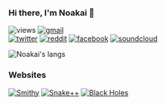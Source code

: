 <!--
**naronesty/naronesty** is a ✨ _special_ ✨ repository because its `README.md` (this file) appears on your GitHub profile.

Here are some ideas to get you started:

- 🔭 I’m currently working on ...
- 🌱 I’m currently learning ...
- 👯 I’m looking to collaborate on ...
- 🤔 I’m looking for help with ...
- 💬 Ask me about ...
- 📫 How to reach me: ...
- 😄 Pronouns: ...
- ⚡ Fun fact: ...
-->

<!-- 
Also an option:
[![twitter](https://img.shields.io/twitter/follow/naronesty?style=social&label=@naronesty)](https://twitter.com/naronesty)
[![discord](https://dcbadge.vercel.app/api/shield/514918640861052952?style=social)](https://discord.com/channels/@me)
[![reddit](https://img.shields.io/reddit/user-karma/combined/naronesty?style=social&label=u/naronesty)](https://www.reddit.com/user/naronesty)\
[![discord](https://img.shields.io/static/v1?label=&message=HippoSapien%231330&color=5865F2&style=flat&logo=discord&logoColor=white)](https://discord.com/channels/@me)\
-->
### Hi there, I'm Noakai 👋
![views](https://komarev.com/ghpvc/?username=naronesty&style=flat&color=blueviolet)
[![gmail](https://img.shields.io/static/v1?label=&message=noakai@gmail.com&color=D44638&style=flat&logo=gmail&logoColor=white)](https://mail.google.com/mail/?view=cm&fs=1&to=noakai@gmail.com)\
[![twitter](https://img.shields.io/static/v1?label=&message=@naronesty&color=00acee&style=flat&logo=twitter&logoColor=white)](https://twitter.com/naronesty)
[![reddit](https://img.shields.io/static/v1?label=&message=u/naronesty&color=FF5700&style=flat&logo=reddit&logoColor=white)](https://www.reddit.com/user/naronesty)
[![facebook](https://img.shields.io/static/v1?label=&message=naronesty&color=1877f2&style=flat&logo=facebook&logoColor=white)](https://www.facebook.com/naronesty)
[![soundcloud](https://img.shields.io/static/v1?label=&message=noakai%20aronesty&color=ff7700&style=flat&logo=soundcloud&logoColor=white)](https://soundcloud.com/noakai-aronesty)
<!-- ![Noakai's stats](https://github-readme-stats.vercel.app/api?username=naronesty&show_icons=true&hide_border=true&&count_private=true&include_all_commits=true&bg_color=30,F9A1F3,A1A4F9&text_color=4607CA&title_color=5100FC)\ -->
![Noakai's langs](https://github-readme-stats.vercel.app/api/top-langs/?username=naronesty&exclude_repo=KNN-Image-Classification&show_icons=true&hide_border=true&layout=compact&langs_count=8&bg_color=30,F9A1F3,A1A4F9&text_color=4607CA&title_color=5100FC)
### Websites
[![Smithy](https://img.shields.io/static/v1?label=&message=Smithy&color=5a4ae3&style=flat&logo=&logoColor=white)](http://projectsmithy.com/)
[![Snake++](https://img.shields.io/static/v1?label=&message=Snake%2B%2B&color=2db539&style=flat&logo=&logoColor=white)](http://165.227.95.98/)
[![Black Holes](https://img.shields.io/static/v1?label=&message=Black%20Holes&color=5e5e5e&style=flat&logo=&logoColor=white)](http://moe.stuy.edu/~naronesty20/Final_Project.html)
